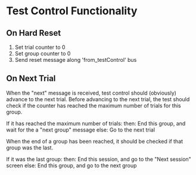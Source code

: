 # Test Control Functionality

## On Hard Reset
1. Set trial counter to 0
2. Set group counter to 0
3. Send reset message along 'from_testControl' bus

## On Next Trial
When the "next" message is received, test control should (obviously) advance to the next trial.
Before advancing to the next trial, the test should check if the counter has reached the maximum number of trials for this group.

If it has reached the maximum number of trials:
then:
    End this group, and wait for the a "next group" message
else:
    Go to the next trial

When the end of a group has been reached, it should be checked if that group was the last.

If it was the last group:
then:
    End this session, and go to the "Next session" screen
else:
    End this group, and go to the next group
